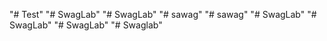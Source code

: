"# Test" 
"# SwagLab" 
"# SwagLab" 
"# sawag" 
"# sawag" 
"# SwagLab" 
"# SwagLab" 
"# SwagLab" 
"# Swaglab" 
